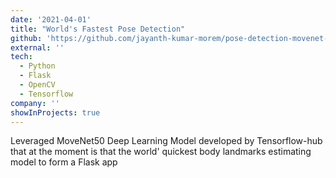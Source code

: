 ```yaml
---
date: '2021-04-01'
title: "World's Fastest Pose Detection"
github: 'https://github.com/jayanth-kumar-morem/pose-detection-movenet-flask-server'
external: ''
tech:
  - Python
  - Flask
  - OpenCV
  - Tensorflow
company: ''
showInProjects: true
---
```


Leveraged MoveNet50 Deep Learning Model developed by Tensorflow-hub that at the moment is that the world' quickest body landmarks estimating model to form a Flask app
